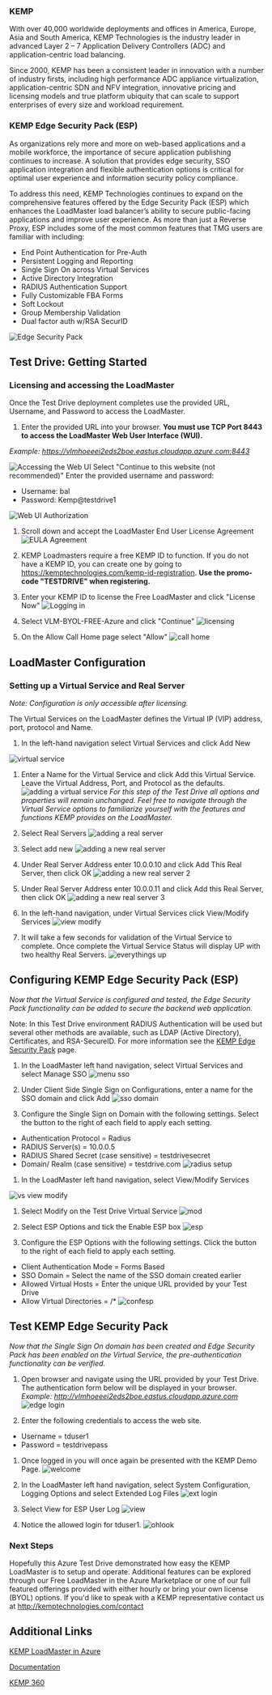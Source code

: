 ### KEMP

With over 40,000 worldwide deployments and offices in America, Europe, Asia and South America, KEMP Technologies is the industry leader in advanced Layer 2 – 7 Application Delivery Controllers (ADC) and application-centric load balancing.

Since 2000, KEMP has been a consistent leader in innovation with a number of industry firsts, including high performance ADC appliance virtualization, application-centric SDN and NFV integration, innovative pricing and licensing models and true platform ubiquity that can scale to support enterprises of every size and workload requirement.

### KEMP Edge Security Pack (ESP)

As organizations rely more and more on web-based applications and a mobile workforce, the importance of secure application publishing continues to increase. A solution that provides edge security, SSO application integration and flexible authentication options is critical for optimal user experience and information security policy compliance. 

To address this need, KEMP Technologies continues to expand on the comprehensive features offered by the Edge Security Pack (ESP) which enhances the LoadMaster load balancer’s ability to secure public-facing applications and improve user experience. As more than just a Reverse Proxy, ESP includes some of the most common features that TMG users are familiar with including:

* End Point Authentication for Pre-Auth
* Persistent Logging and Reporting 
* Single Sign On across Virtual Services
* Active Directory Integration
* RADIUS Authentication Support
* Fully Customizable FBA Forms
* Soft Lockout
* Group Membership Validation
* Dual factor auth w/RSA SecurID

![Edge Security Pack](https://github.com/KEMPtechnologies/azure-test-drive/raw/master/images/esp.png "Edge Security Pack Topology")

## Test Drive: Getting Started

### Licensing and accessing the LoadMaster

Once the Test Drive deployment completes use the provided URL, Username, and Password to access the LoadMaster.

1. Enter the provided URL into your browser. **You must use TCP Port 8443 to access the LoadMaster Web User Interface (WUI).**

*Example: https://vlmhoeeei2eds2boe.eastus.cloudapp.azure.com:8443*

![Accessing the Web UI](https://github.com/KEMPtechnologies/azure-test-drive/raw/master/images/access.png "Entering the Web UI")
Select "Continue to this website (not recommended)"
Enter the provided username and password:

 * Username: bal
 * Password: Kemp@testdrive1

![Web UI Authorization](https://github.com/KEMPtechnologies/azure-test-drive/raw/master/images/auth.png "Accessing the Web UI")

1. Scroll down and accept the LoadMaster End User License Agreement
![EULA Agreement](https://github.com/KEMPtechnologies/azure-test-drive/raw/master/images/eula.png "EULA Agreement")


1. KEMP Loadmasters require a free KEMP ID to function. If you do not have a KEMP ID, you can create one by going to https://kemptechnologies.com/kemp-id-registration. **Use the promo-code "TESTDRIVE" when registering.**


1. Enter your KEMP ID to license the Free LoadMaster and click "License Now"
![Logging in](https://github.com/KEMPtechnologies/azure-test-drive/raw/master/images/login.png "Logging in")


1. Select VLM-BYOL-FREE-Azure and click "Continue"
![licensing](https://github.com/KEMPtechnologies/azure-test-drive/raw/master/images/license.png "licensing")

1. On the Allow Call Home page select "Allow"
![call home](https://github.com/KEMPtechnologies/azure-test-drive/raw/master/images/call_home.png "call home")

## LoadMaster Configuration

### Setting up a Virtual Service and Real Server

*Note: Configuration is only accessible after licensing.*

The Virtual Services on the LoadMaster defines the Virtual IP (VIP) address, port, protocol and Name.

1. In the left-hand navigation select Virtual Services and click Add New

![virtual service](https://github.com/KEMPtechnologies/azure-test-drive/raw/master/images/vs.png "Virutal Service")


1. Enter a Name for the Virtual Service and click Add this Virtual Service. Leave the Virtual Address, Port, and Protocol as the defaults.
![adding a virtual service](https://github.com/KEMPtechnologies/azure-test-drive/raw/master/images/adding_vs.png "adding a virtual service")
*For this step of the Test Drive all options and properties will remain unchanged.  Feel free to navigate through the Virtual Service options to familiarize yourself with the features and functions KEMP provides on the LoadMaster.*


1. Select Real Servers
![adding a real server](https://github.com/KEMPtechnologies/azure-test-drive/raw/master/images/rs.png "adding a real server")


1. Select add new
![adding a new real server](https://github.com/KEMPtechnologies/azure-test-drive/raw/master/images/add_new.png "adding a new real server")


1. Under Real Server Address enter 10.0.0.10 and click Add This Real Server, then click OK
![adding a new real server 2](https://github.com/KEMPtechnologies/azure-test-drive/raw/master/images/adding_real_server_step2.png "adding a new real server 2")


1. Under Real Server Address enter 10.0.0.11 and click Add this Real Server, then click OK
![adding a new real server 3](https://github.com/KEMPtechnologies/azure-test-drive/raw/master/images/adding_real_server_step3.png "adding a new real server 3")


1. In the left-hand navigation, under Virtual Services click View/Modify Services
![view modify](https://github.com/KEMPtechnologies/azure-test-drive/raw/master/images/view_modify.png "view modify virtual services")


1. It will take a few seconds for validation of the Virtual Service to complete.  Once complete the Virtual Service Status will display UP with two healthy Real Servers.
![everythings up](https://github.com/KEMPtechnologies/azure-test-drive/raw/master/images/everythings_up.png "everythings up")

## Configuring KEMP Edge Security Pack (ESP)

*Now that the Virtual Service is configured and tested, the Edge Security Pack functionality can be added to secure the backend web application.*

Note: In this Test Drive environment RADIUS Authentication will be used but several other methods are available, such as LDAP (Active Directory), Certificates, and RSA-SecureID. For more information see the [KEMP Edge Security Pack](https://kemptechnologies.com/microsoft-load-balancing/microsoft-forefront-tmg-replacement/) page.

1. In the LoadMaster left hand navigation, select Virtual Services and select Manage SSO
![menu sso](https://github.com/KEMPtechnologies/azure-test-drive/raw/master/images/menu_sso.png "menu sso")


1. Under Client Side Single Sign on Configurations, enter a name for the SSO domain and click Add
![sso domain](https://github.com/KEMPtechnologies/azure-test-drive/raw/master/images/sso_domain.png "sso domain")


1. Configure the Single Sign on Domain with the following settings. Select the button to the right of each field to apply each setting.

  * Authentication Protocol = Radius
  * RADIUS Server(s) = 10.0.0.5
  * RADIUS Shared Secret (case sensitive) = testdrivesecret
  * Domain/ Realm (case sensitive) = testdrive.com 
![radius setup](https://github.com/KEMPtechnologies/azure-test-drive/raw/master/images/radius_setup.png "radius_setup")


1. In the LoadMaster left hand navigation, select View/Modify Services

![vs view modify](https://github.com/KEMPtechnologies/azure-test-drive/raw/master/images/vs_view_modify.png "vs view modify")


1. Select Modify on the Test Drive Virtual Service
![mod](https://github.com/KEMPtechnologies/azure-test-drive/raw/master/images/mod.png "mod")


1. Select ESP Options and tick the Enable ESP box
![esp](https://github.com/KEMPtechnologies/azure-test-drive/raw/master/images/esp2.png "esp2")


1. Configure the ESP Options with the following settings. Click the button to the right of each field to apply each setting.

  * Client Authentication Mode = Forms Based
  * SSO Domain = Select the name of the SSO domain created earlier
  * Allowed Virtual Hosts = Enter the unique URL provided by your Test Drive
  * Allow Virtual Directories = /\*
![confesp](https://github.com/KEMPtechnologies/azure-test-drive/raw/master/images/confesp.png "confesp")


## Test KEMP Edge Security Pack

*Now that the Single Sign On domain has been created and Edge Security Pack has been enabled on the Virtual Service, the pre-authentication functionality can be verified.*


1. Open browser and navigate using the URL provided by your Test Drive.  The authentication form below will be displayed in your browser. *Example: http://vlmhoeeei2eds2boe.eastus.cloudapp.azure.com*
![edge login](https://github.com/KEMPtechnologies/azure-test-drive/raw/master/images/edge_login.png "edge login")


1. Enter the following credentials to access the web site.
 * Username = tduser1
 * Password = testdrivepass
 
 
 1. Once logged in you will once again be presented with the KEMP Demo Page.
 ![welcome](https://github.com/KEMPtechnologies/azure-test-drive/raw/master/images/welcome.png "welcome")
 
 
 1. In the LoadMaster left hand navigation, select System Configuration, Logging Options and select Extended Log Files
 ![ext login](https://github.com/KEMPtechnologies/azure-test-drive/raw/master/images/ext_log.png "ext login")
 
 
 1. Select View for ESP User Log
 ![view](https://github.com/KEMPtechnologies/azure-test-drive/raw/master/images/esp_user_log.png "view")


1. Notice the allowed login for tduser1.
 ![ohlook](https://github.com/KEMPtechnologies/azure-test-drive/raw/master/images/ohlook.png "ohlook")

### Next Steps

Hopefully this Azure Test Drive demonstrated how easy the KEMP LoadMaster is to setup and operate.  Additional features can be explored through our Free LoadMaster in the Azure Marketplace or one of our full featured offerings provided with either hourly or bring your own license (BYOL) options. If you'd like to speak with a KEMP representative contact us at http://kemptechnologies.com/contact

## Additional Links
 
[KEMP LoadMaster in Azure](https://kemptechnologies.com/azure/) 

[Documentation](https://kemptechnologies.com/loadMaster-documentation)

[KEMP 360](https://kemptechnologies.com/kemp360/application-network-optimization-performance-management/)
